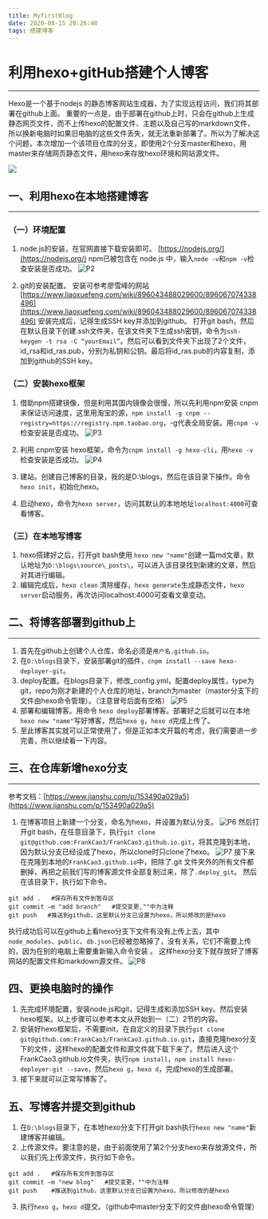 ```yaml
---
title: MyfirstBlog
date: 2020-08-15 20:26:40
tags: 搭建博客
---
```


# 利用hexo+gitHub搭建个人博客
---
Hexo是一个基于nodejs 的静态博客网站生成器，为了实现远程访问，我们将其部署在github上面。
重要的一点是，由于部署在github上时，只会在github上生成静态网页文件，而不上传hexo的配置文件、主题以及自己写的markdown文件，所以换新电脑时如果旧电脑的这些文件丢失，就无法重新部署了。所以为了解决这个问题，本次增加一个该项目仓库的分支，即使用2个分支master和hexo，用master来存储网页静态文件，用hexo来存放hexo环境和网站源文件。
   
   ![](MyFirstBlog/P1.jpg)

## 一、利用hexo在本地搭建博客
---
### （一）环境配置
1. node.js的安装，在官网直接下载安装即可。
[https://nodejs.org/](https://nodejs.org/)
npm已被包含在 node.js 中，输入`node -v`和`npm -v`检查安装是否成功。
![P2](MyFirstBlog/P2.PNG)

2. git的安装配置。
安装可参考廖雪峰的网站[https://www.liaoxuefeng.com/wiki/896043488029600/896067074338496](https://www.liaoxuefeng.com/wiki/896043488029600/896067074338496)
安装完成后，记得生成SSH key并添加到github。
打开git bash，然后在默认目录下创建.ssh文件夹，在该文件夹下生成ssh密钥，命令为`ssh-keygen -t rsa -C “yourEmail”`。然后可以看到文件夹下出现了2个文件，id_rsa和id_ras.pub，分别为私钥和公钥。最后将id_ras.pub的内容复制，添加到github的SSH key。

### （二）安装hexo框架
1. 借助npm搭建镜像，但是利用其国内镜像会很慢，所以先利用npm安装 cnpm来保证访问速度，这里用淘宝的源，`npm install -g cnpm --registry=https://registry.npm.taobao.org`，-g代表全局安装。用`cnpm -v`检查安装是否成功。
![P3](MyFirstBlog/P3.PNG)
2. 利用 cnpm安装 hexo框架，命令为`cnpm install -g hexo-cli`，用`hexo -v`检查安装是否成功。
![P4](MyFirstBlog/P4.PNG)
3. 建站。创建自己博客的目录，我的是D:\blogs，然后在该目录下操作。命令`hexo init`，初始化hexo。

4. 启动hexo，命令为`hexo server`，访问其默认的本地地址`localhost:4000`可查看博客。

### （三）在本地写博客
1. hexo搭建好之后，打开git bash使用 `hexo new "name"`创建一篇md文章，默认地址为`D:\blogs\source\_posts\`，可以进入该目录找到新建的文章，然后对其进行编辑。
2. 编辑完成后，`hexo clean` 清除缓存，`hexo generate`生成静态文件，`hexo server`启动服务，再次访问localhost:4000可查看文章变动。

## 二、将博客部署到github上
---
1. 首先在github上创建个人仓库，命名必须是`用户名.github.io`。
2. 在`D:\blogs`目录下，安装部署git的插件，`cnpm install --save hexo-deployer-git`。
3. deploy配置。在blogs目录下，修改_config.yml，配置deploy属性，type为git，repo为刚才新建的个人仓库的地址，branch为master（master分支下的文件由hexo命令管理）。（注意冒号后面有空格）
![P5](MyFirstBlog/P5.PNG)
4. 部署和编辑博客。用命令 `hexo deploy`部署博客。部署好之后就可以在本地`hexo new "name"`写好博客，然后`hexo g`，`hexo d`完成上传了。
5. 至此博客其实就可以正常使用了，但是正如本文开篇的考虑，我们需要进一步完善，所以继续看一下内容。

## 三、在仓库新增hexo分支
---
参考文档：[https://www.jianshu.com/p/153490a029a5](https://www.jianshu.com/p/153490a029a5)

1. 在博客项目上新建一个分支，命名为hexo，并设置为默认分支。
![P6](MyFirstBlog/P6.PNG)
然后打开git bash，在任意目录下，执行`git clone git@github.com:FrankCao3/FrankCao3.github.io.git`，将其克隆到本地，因为默认分支已经设成了hexo，所以clone时只clone了hexo。
![P7](MyfirstBlog/P7.PNG)
接下来在克隆到本地的`FrankCao3.github.io`中，把除了.git 文件夹外的所有文件都删掉，再把之前我们写的博客源文件全部复制过来，除了`.deploy_git`。
然后在该目录下，执行如下命令。
```
git add .   #保存所有文件到暂存区
git commit –m "add branch"   #提交变更,""中为注释
git push   #推送到github，这里默认分支已设置为hexo，所以修改的是hexo
```
执行成功后可以在github上看hexo分支下文件有没有上传上去，其中`node_modules`、`public`、`db.json`已经被忽略掉了，没有关系，它们不需要上传的，因为在别的电脑上需要重新输入命令安装 。
这样hexo分支下就存放好了博客网站的配置文件和markdown源文件。
![P8](MyfirstBlog/P8.PNG)

## 四、更换电脑时的操作
1. 先完成环境配置，安装node.js和git，记得生成和添加SSH key。然后安装hexo框架。以上步骤可以参考本文从开始到一（二）2节的内容。
2. 安装好hexo框架后，不需要init，在自定义的目录下执行`git clone git@github.com:FrankCao3/FrankCao3.github.io.git`，直接克隆hexo分支下的文件，这样hexo的配置文件和源文件就下载下来了。然后进入这个FrankCao3.github.io文件夹，执行`npm install`，`npm install hexo-deployer-git --save`，然后`hexo g`，`hexo d`，完成hexo的生成部署。
3. 接下来就可以正常写博客了。

## 五、写博客并提交到github
1. 在`D:\blogs`目录下，在本地hexo分支下打开git bash执行`hexo new "name"`新建博客并编辑。
2. 上传源文件。要注意的是，由于前面使用了第2个分支hexo来存放源文件，所以我们先上传源文件，执行如下命令。
```
git add .   #保存所有文件到暂存区
git commit –m "new blog"   #提交变更，""中为注释
git push    #推送到github，这里默认分支已设置为hexo，所以修改的是hexo
```
3. 执行`hexo g`，`hexo d`提交。（github中master分支下的文件由hexo命令管理）


